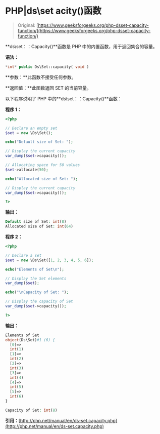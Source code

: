 # PHP|ds\set acity()函数

> Original: [https://www.geeksforgeeks.org/php-dsset-capacity-function/](https://www.geeksforgeeks.org/php-dsset-capacity-function/)

**ds\set：：Capacity()**函数是 PHP 中的内置函数，用于返回集合的容量。

**语法：**

```php
*int* public Ds\Set::capacity( void )
```

**参数：**此函数不接受任何参数。

**返回值：**此函数返回 SET 的当前容量。

以下程序说明了 PHP 中的**ds\set：：Capacity()**函数：

**程序 1：**

```php
<?php 

// Declare an empty set 
$set = new \Ds\Set();

echo("Default size of Set: "); 

// Display the current capacity
var_dump($set->capacity()); 

// Allocating space for 50 values
$set->allocate(50); 

echo("Allocated size of Set: "); 

// Display the current capacity
var_dump($set->capacity()); 

?> 
```

**输出：**

```php
Default size of Set: int(8)
Allocated size of Set: int(64)

```

**程序 2：**

```php
<?php 

// Declare a set
$set = new \Ds\Set([1, 2, 3, 4, 5, 6]); 

echo("Elements of Set\n"); 

// Display the Set elements 
var_dump($set); 

echo("\nCapacity of Set: "); 

// Display the capacity of Set 
var_dump($set->capacity()); 

?> 
```

**输出：**

```php
Elements of Set
object(Ds\Set)#1 (6) {
  [0]=>
  int(1)
  [1]=>
  int(2)
  [2]=>
  int(3)
  [3]=>
  int(4)
  [4]=>
  int(5)
  [5]=>
  int(6)
}

Capacity of Set: int(8)

```

**引用：**[http://php.net/manual/en/ds-set.capacity.php](http://php.net/manual/en/ds-set.capacity.php)